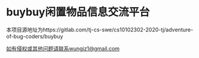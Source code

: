 # buybuy闲置物品信息交流平台

本项目源地址为https://gitlab.com/tj-cs-swe/cs10102302-2020-tj/adventure-of-bug-coders/buybuy

如有侵权或其他问题请联系wungjz1@gmail.com
